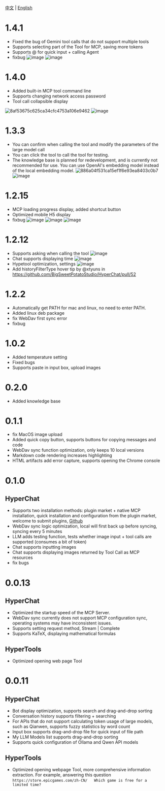 [中文](ChangeLog.zh.md) | [English](ChangeLog.md)


# 1.4.1

* Fixed the bug of Gemini tool calls that do not support multiple tools
* Supports selecting part of the Tool for MCP, saving more tokens
* Supports @ for quick input + calling Agent
* fixbug
![image](https://github.com/user-attachments/assets/63ae6853-5df4-4b29-8bc9-c33d99239833)
![image](https://github.com/user-attachments/assets/6010494f-1218-4714-bbfe-8e61969a6826)


# 1.4.0

* Added built-in MCP tool command line
* Supports changing network access password
* Tool call collapsible display
  
![8af53675c625ca34cfc4753a106e9462](https://github.com/user-attachments/assets/ef030a65-ba9e-4cd5-9ca8-669677b483be)
![image](https://github.com/user-attachments/assets/af1598b6-d912-4f04-8919-a3d3e1ed93bc)

# 1.3.3

* You can confirm when calling the tool and modify the parameters of the large model call
* You can click the tool to call the tool for testing.
* The knowledge base is planned for redevelopment, and is currently not recommended for use. You can use OpenAI's embedding model instead of the local embedding model.
![886a04f531ca15ef1f6e93ea8403c0b7](https://github.com/user-attachments/assets/7c6eb1d4-7ba1-430b-8fca-18023f7dadd3)
![image](https://github.com/user-attachments/assets/fc87b507-8427-4157-a0f9-78d141299151)


# 1.2.15

* MCP loading progress display, added shortcut button
* Optimized mobile H5 display
* fixbug
![image](https://github.com/user-attachments/assets/1c60e98f-f57b-4a38-9464-c7548c09cc3c)
![image](https://github.com/user-attachments/assets/d8ba028d-d091-40f3-82bb-40e6f6ba10de)
![image](https://github.com/user-attachments/assets/f53652cd-07f4-4f98-89d5-865213dc3fb5)


# 1.2.12

* Supports asking when calling the tool ![image](https://github.com/user-attachments/assets/11c03c92-399e-457e-8000-ff00c3c1e059)
* Chat supports displaying time ![image](https://github.com/user-attachments/assets/dba7bf09-99a1-46bd-9c94-052d18469b96)
* Hypetool optimization, settings ![image](https://github.com/user-attachments/assets/cfc2c8e5-f7e7-4078-aaff-240b567f47c5)
* Add historyFilterType hover tip by @xtyuns in https://github.com/BigSweetPotatoStudio/HyperChat/pull/52



# 1.2.2

* Automatically get PATH for mac and linux, no need to enter PATH.
* Added linux deb package
* fix WebDav first sync error
* fixbug


# 1.0.2

* Added temperature setting
* Fixed bugs
* Supports paste in input box, upload images

# 0.2.0

* Added knowledge base


# 0.1.1

* fix MacOS image upload
* Added quick copy button, supports buttons for copying messages and code
* WebDav sync function optimization, only keeps 10 local versions
* Markdown code rendering increases highlighting
* HTML artifacts add error capture, supports opening the Chrome console



# 0.1.0

## HyperChat

* Supports two installation methods: plugin market + native MCP installation, quick installation and configuration from the plugin market, welcome to submit plugins, [Github](https://github.com/BigSweetPotatoStudio/HyperChatMCP)
* WebDav sync logic optimization, local will first back up before syncing, syncing every 5 minutes
* LLM adds testing function, tests whether image input + tool calls are supported (consumes a bit of token)
* Chat supports inputting images
* Chat supports displaying images returned by Tool Call as MCP resources
* fix bugs




# 0.0.13

## HyperChat

* Optimized the startup speed of the MCP Server.
* WebDav sync currently does not support MCP configuration sync, operating systems may have inconsistent issues.
* Supports setting request method, Stream | Complete
* Supports KaTeX, displaying mathematical formulas

## HyperTools

* Optimized opening web page Tool



# 0.0.11

## HyperChat

* Bot display optimization, supports search and drag-and-drop sorting
* Conversation history supports filtering + searching
* For APIs that do not support calculating token usage of large models, such as Qianwen, supports fuzzy statistics by word count
* Input box supports drag-and-drop file for quick input of file path
* My LLM Models list supports drag-and-drop sorting
* Supports quick configuration of Ollama and Qwen API models

## HyperTools

* Optimized opening webpage Tool, more comprehensive information extraction. For example, answering this question `https://store.epicgames.com/zh-CN/   Which game is free for a limited time?`
